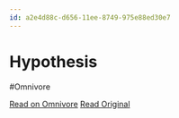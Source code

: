 ```yaml
---
id: a2e4d88c-d656-11ee-8749-975e88ed30e7
---
```


# Hypothesis
#Omnivore

[Read on Omnivore](https://omnivore.app/me/hypothesis-18df08d4987)
[Read Original](https://hypothes.is/a/BftjftZREe6VW9-qKkQbWw)

